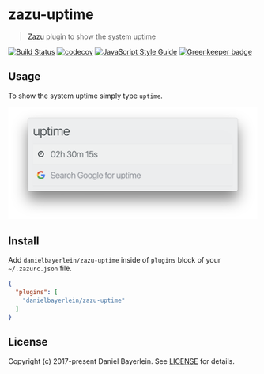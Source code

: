 # zazu-uptime

> [Zazu](https://github.com/tinytacoteam/zazu) plugin to show the system uptime

[![Build Status](https://travis-ci.org/danielbayerlein/zazu-uptime.svg?branch=master)](https://travis-ci.org/danielbayerlein/zazu-uptime)
[![codecov](https://codecov.io/gh/danielbayerlein/zazu-uptime/branch/master/graph/badge.svg)](https://codecov.io/gh/danielbayerlein/zazu-uptime)
[![JavaScript Style Guide](https://img.shields.io/badge/code_style-standard-brightgreen.svg)](https://standardjs.com)
[![Greenkeeper badge](https://badges.greenkeeper.io/danielbayerlein/zazu-uptime.svg)](https://greenkeeper.io/)

## Usage

To show the system uptime simply type `uptime`.

![screenshot](./screenshot.png)

## Install

Add `danielbayerlein/zazu-uptime` inside of `plugins` block of your `~/.zazurc.json` file.

```json
{
  "plugins": [
    "danielbayerlein/zazu-uptime"
  ]
}
```

## License

Copyright (c) 2017-present Daniel Bayerlein. See [LICENSE](./LICENSE.md) for details.
